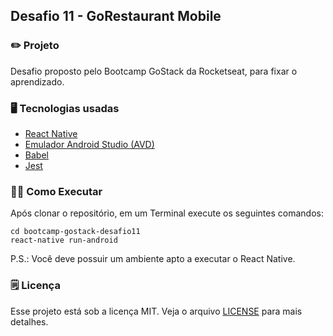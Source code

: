 ## Desafio 11 - GoRestaurant Mobile

### ✏️ Projeto

Desafio proposto pelo Bootcamp GoStack da Rocketseat, para fixar o aprendizado.

### 🖥 Tecnologias usadas

- [React Native](https://reactnative.dev)
- [Emulador Android Studio (AVD)](https://developer.android.com/studio/run/managing-avds)
- [Babel](https://babeljs.io/)
- [Jest](https://jestjs.io/)

### 🏃‍♀️ Como Executar

Após clonar o repositório, em um Terminal execute os seguintes comandos:

    cd bootcamp-gostack-desafio11
    react-native run-android

P.S.: Você deve possuir um ambiente apto a executar o React Native.

### 🗒 Licença

Esse projeto está sob a licença MIT. Veja o arquivo [LICENSE](https://github.com/kayotimoteo/bootcamp-gostack-desafio11/blob/master/LICENSE) para mais detalhes.
